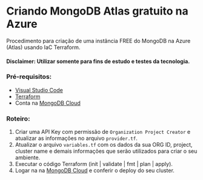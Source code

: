# Criando MongoDB Atlas gratuito na Azure

Procedimento para criação de uma instância FREE do MongoDB na Azure (Atlas) usando IaC Terraform.

#### Disclaimer: Utilizar somente para fins de estudo e testes da tecnologia.

### Pré-requisitos:

- [Visual Studio Code](https://code.visualstudio.com/download)
- [Terraform](https://www.terraform.io/downloads)
- Conta na [MongoDB Cloud](https://cloud.mongodb.com/)

### Roteiro:

1. Criar uma API Key com permissão de `Organization Project Creator` e atualizar as informações no arquivo `provider.tf`.
2. Atualizar o arquivo `variables.tf` com os dados da sua ORG ID, project, cluster name e demais informações que serão utilizados para criar o seu ambiente.
4. Executar o código Terraform (init | validate | fmt | plan | apply).
5. Logar na na [MongoDB Cloud](https://cloud.mongodb.com/) e conferir o deploy do seu cluster.
